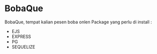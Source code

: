 # BobaQue
BobaQue, tempat kalian pesen boba onlen
Package yang perlu di install :
- EJS
- EXPRESS
- PG
- SEQUELIZE 


